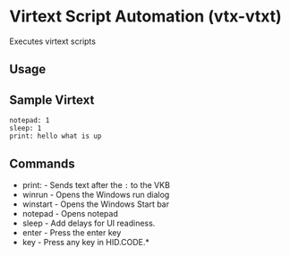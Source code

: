 # Virtext Script Automation (vtx-vtxt)
Executes virtext scripts 

## Usage

## Sample Virtext
```plainext
notepad: 1
sleep: 1
print: hello what is up

```

## Commands

- print: - Sends text after the `:` to the VKB  
- winrun - Opens the Windows run dialog
- winstart - Opens the Windows Start bar
- notepad - Opens notepad
- sleep - Add delays for UI readiness.
- enter - Press the enter key
- key - Press any key in HID.CODE.*
```
